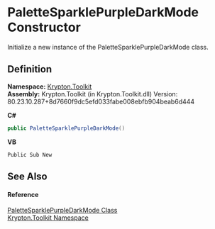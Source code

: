 # PaletteSparklePurpleDarkMode Constructor


Initialize a new instance of the PaletteSparklePurpleDarkMode class.



## Definition
**Namespace:** <a href="79d2eac2-21f4-54ff-7552-b20c33c30600.md">Krypton.Toolkit</a>  
**Assembly:** Krypton.Toolkit (in Krypton.Toolkit.dll) Version: 80.23.10.287+8d7660f9dc5efd033fabe008ebfb904beab6d444

**C#**
``` C#
public PaletteSparklePurpleDarkMode()
```
**VB**
``` VB
Public Sub New
```



## See Also


#### Reference
<a href="fb2f5505-bfee-9e2b-fbb3-499bda7ba742.md">PaletteSparklePurpleDarkMode Class</a>  
<a href="79d2eac2-21f4-54ff-7552-b20c33c30600.md">Krypton.Toolkit Namespace</a>  
